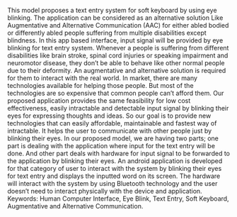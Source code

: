 This model proposes a text entry system for soft keyboard by using eye blinking. The application can be considered as an alternative solution Like Augmentative and Alternative Communication (AAC) for either abled bodied or differently abled people suffering from multiple disabilities except blindness. In this app based interface, input signal will be provided by eye blinking for text entry system. Whenever a people is suffering from different disabilities like brain stroke, spinal cord injuries or speaking impairment and neuromotor disease, they don’t be able to behave like other normal people due to their deformity. An augmentative and alternative solution is required for them to interact with the real world. In market, there are many technologies available for helping those people. But most of the technologies are so expensive that common people can’t afford them. Our proposed application provides the same feasibility for low cost effectiveness, easily intractable and detectable input signal by blinking their eyes for expressing thoughts and ideas.
So our goal is to provide new technologies that can easily affordable, maintainable and fastest way of intractable. It helps the user to communicate with other people just by blinking their eyes. In our proposed model, we are having two parts; one part is dealing with the application where input for the text entry will be done. And other part deals with hardware for input signal to be forwarded to the application by blinking their eyes. An android application is developed for that category of user to interact with the system by blinking their eyes for text entry and displays the inputted word on its screen. The hardware will interact with the system by using Bluetooth technology and the user doesn’t need to interact physically with the device and application.
Keywords:
Human Computer Interface, Eye Blink, Text Entry, Soft Keyboard, Augmentative and Alternative Communication.
